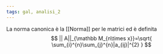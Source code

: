 ```yaml
---
tags: gal, analisi_2
---
```

La norma canonica è la [[Norma]] per le matrici ed è definita
$$
|| A||_{\mathbb M_{n\times x}}=\sqrt{ \sum_{i}^{n}\sum_{j}^{n}|a_{ij}|^{2} }
$$